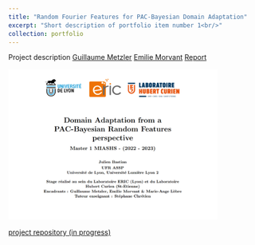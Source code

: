 ```yaml
---
title: "Random Fourier Features for PAC-Bayesian Domain Adaptation"
excerpt: "Short description of portfolio item number 1<br/>"
collection: portfolio
---
```

Project description
[Guillaume Metzler](https://guillaumemetzler.github.io/)
[Emilie Morvant](https://emorvant.github.io/)
[Report
<br/> <br/> <img src='/images/fiche_stage_PBDA.png'
              height=300px>](https://julienbastian.github.io/files/Domain%20Adaptation%20from%20a%20PAC-Bayesian%20Random%20Features%20perspective.pdf)
              


[project repository (in progress)](https://github.com/JulienBastian/Stage-Julien)
